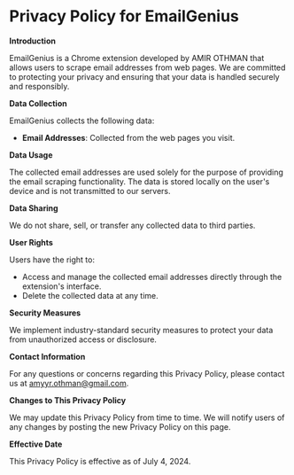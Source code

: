 # Privacy Policy for EmailGenius

**Introduction**

EmailGenius is a Chrome extension developed by AMIR OTHMAN that allows users to scrape email addresses from web pages. We are committed to protecting your privacy and ensuring that your data is handled securely and responsibly.

**Data Collection**

EmailGenius collects the following data:
- **Email Addresses**: Collected from the web pages you visit.

**Data Usage**

The collected email addresses are used solely for the purpose of providing the email scraping functionality. The data is stored locally on the user's device and is not transmitted to our servers.

**Data Sharing**

We do not share, sell, or transfer any collected data to third parties.

**User Rights**

Users have the right to:
- Access and manage the collected email addresses directly through the extension's interface.
- Delete the collected data at any time.

**Security Measures**

We implement industry-standard security measures to protect your data from unauthorized access or disclosure.

**Contact Information**

For any questions or concerns regarding this Privacy Policy, please contact us at amyyr.othman@gmail.com.

**Changes to This Privacy Policy**

We may update this Privacy Policy from time to time. We will notify users of any changes by posting the new Privacy Policy on this page.

**Effective Date**

This Privacy Policy is effective as of July 4, 2024.
